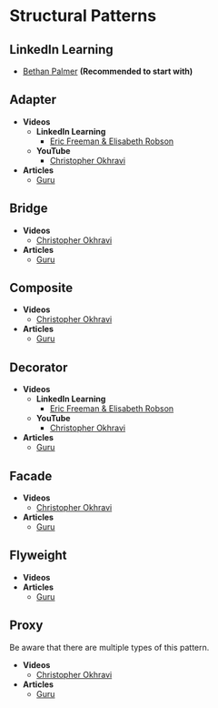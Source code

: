 # Structural Patterns
## LinkedIn Learning
+ [Bethan Palmer](https://www.linkedin.com/learning/java-design-patterns-structural) **(Recommended to start with)**
## Adapter
+ **Videos**
  + **LinkedIn Learning**
    + [Eric Freeman & Elisabeth Robson](https://www.linkedin.com/learning/programming-foundations-design-patterns-2)
  + **YouTube**
    + [Christopher Okhravi](https://www.youtube.com/watch?v=2PKQtcJjYvc)
+ **Articles**
  + [Guru](https://refactoring.guru/design-patterns/adapter)
## Bridge
+ **Videos**
  + [Christopher Okhravi](https://www.youtube.com/watch?v=F1YQ7YRjttI)
+ **Articles**
  + [Guru](https://refactoring.guru/design-patterns/bridge)
## Composite
+ **Videos**
  + [Christopher Okhravi](https://www.youtube.com/watch?v=EWDmWbJ4wRA)
+ **Articles**
  + [Guru](https://refactoring.guru/design-patterns/composite)
## Decorator
+ **Videos**
  + **LinkedIn Learning**
    + [Eric Freeman & Elisabeth Robson](https://www.linkedin.com/learning/programming-foundations-design-patterns-2)
  + **YouTube**
    + [Christopher Okhravi](https://www.youtube.com/watch?v=GCraGHx6gso&t=2166s)
+ **Articles**
  + [Guru](https://refactoring.guru/design-patterns/decorator)
## Facade
+ **Videos**
  + [Christopher Okhravi](https://www.youtube.com/watch?v=K4FkHVO5iac)
+ **Articles**
  + [Guru](https://refactoring.guru/design-patterns/facade)
## Flyweight
+ **Videos**
+ **Articles**
  + [Guru](https://refactoring.guru/design-patterns/flyweight)
## Proxy
Be aware that there are multiple types of this pattern.
+ **Videos**
  + [Christopher Okhravi](https://www.youtube.com/watch?v=NwaabHqPHeM)
+ **Articles**
  + [Guru](https://refactoring.guru/design-patterns/proxy)
